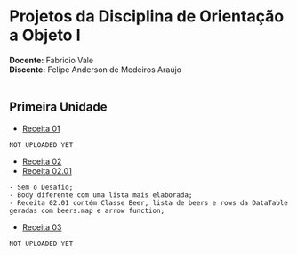 # Projetos da Disciplina de **Orientação a Objeto I**

**Docente:**  Fabricio Vale<br>
**Discente:** Felipe Anderson de Medeiros Araújo<br><br>

## Primeira Unidade

* [Receita 01]()
```
NOT UPLOADED YET
```
* [Receita 02](https://zapp.run/edit/receita-02-zp1w06p7p1x0?entry=lib/main.dart&file=lib/main.dart)<br>
* [Receita 02.01](https://zapp.run/edit/receita-02-zl540682l550?entry=lib/main.dart&file=lib/main.dart)<br>
```
- Sem o Desafio;
- Body diferente com uma lista mais elaborada;
- Receita 02.01 contém Classe Beer, lista de beers e rows da DataTable geradas com beers.map e arrow function;
```
* [Receita 03]()
```
NOT UPLOADED YET
```
